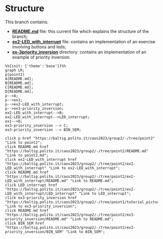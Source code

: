 # Structure

This branch contains: 
- <a href="/README.md">**README.md**</a> file: this current file which explains the structure of the branch;
- <a href="/ex2-LED_with_interrupt">**ex2-LED_with_interrupt**</a> file: contains an implementation of an exercise involving buttons and leds;
- <a href="/ex3-priority_inversion">**ex-3priority_inversion**</a> directory: contains an implementation of an example of priority inversion.


```mermaid
%%{init: {'theme':'base'}}%%
graph LR;
p(point2)
A[README.md];
B[README.md];
C[README.md];
D[README.md];
p-->A;
p-->ex1;
p-->ex2-LED_with_interrupt;
p-->ex3-priority_inversion;
ex2-LED_with_interrupt-->B;
ex2-LED_with_interrupt-->LED_interrupt;
ex1-->D;
ex3-priority_inversion --> C;
ex3-priority_inversion --> BIN_SEM;

click p href "https://baltig.polito.it/caos2023/group2/-/tree/point2" "Link to point2";
click README.md href "https://baltig.polito.it/caos2023/group2/-/tree/point2/README.md" "Link to point2.md";
click ex2-LED_with_interrupt href "https://baltig.polito.it/caos2023/group2/-/tree/point2/ex2-LED_with_interrupt" "Link to ex2-LED_with_interrupt";
click README.md href "https://baltig.polito.it/caos2023/group2/-/tree/point2/ex2-LED_with_interrupt/README.md" "Link to README.md";
click LED_interrupt href "https://baltig.polito.it/caos2023/group2/-/tree/point2/ex2-LED_with_interrupt/LED_interrupt" "Link to LED_interrupt";
click ex3-priority_inversion href "https://baltig.polito.it/caos2023/group2/-/tree/point1/tutorial_pictures" "Link to ex3-priority_inversion";
click README.md href "https://baltig.polito.it/caos2023/group2/-/tree/point2/ex3-priority_inversion/README.md" "Link to README.md";
click BIN_SEM href "https://baltig.polito.it/caos2023/group2/-/tree/point2/ex3-priority_inversion/BIN_SEM" "Link to BIN_SEM";
```


